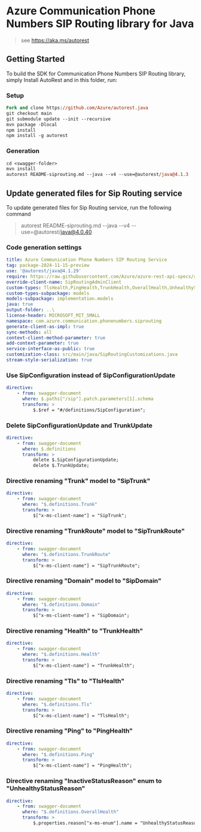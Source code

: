 # Azure Communication Phone Numbers SIP Routing library for Java

> see https://aka.ms/autorest
## Getting Started

To build the SDK for Communication Phone Numbers SIP Routing library, simply Install AutoRest and in this folder, run:

### Setup
```ps
Fork and clone https://github.com/Azure/autorest.java
git checkout main
git submodule update --init --recursive
mvn package -Dlocal
npm install
npm install -g autorest
```

### Generation
```ps
cd <swagger-folder>
mvn install
autorest README-siprouting.md --java --v4 --use=@autorest/java@4.1.3
```

## Update generated files for Sip Routing service
To update generated files for Sip Routing service, run the following command

> autorest README-siprouting.md --java --v4 --use=@autorest/java@4.0.40

### Code generation settings
```yaml
title: Azure Communication Phone Numbers SIP Routing Service
tag: package-2024-11-15-preview
use: '@autorest/java@4.1.29'
require: https://raw.githubusercontent.com/Azure/azure-rest-api-specs/abb839b726184aa10f8d1eaac8e9fe590833619c/specification/communication/data-plane/SipRouting/readme.md
override-client-name: SipRoutingAdminClient
custom-types: TlsHealth,PingHealth,TrunkHealth,OverallHealth,UnhealthyStatusReason,TlsStatus,PrivacyHeader,PingStatus,OverallHealthStatus,IpAddressVersion
custom-types-subpackage: models
models-subpackage: implementation.models
java: true
output-folder: ..\
license-header: MICROSOFT_MIT_SMALL
namespace: com.azure.communication.phonenumbers.siprouting
generate-client-as-impl: true
sync-methods: all
context-client-method-parameter: true
add-context-parameter: true
service-interface-as-public: true
customization-class: src/main/java/SipRoutingCustomizations.java
stream-style-serialization: true
```

### Use SipConfiguration instead of SipConfigurationUpdate
```yaml
directive:
    - from: swagger-document
      where: $.paths["/sip"].patch.parameters[1].schema
      transform: >
          $.$ref = "#/definitions/SipConfiguration";
```

### Delete SipConfigurationUpdate and TrunkUpdate
```yaml
directive:
    - from: swagger-document
      where: $.definitions
      transform: >
          delete $.SipConfigurationUpdate;
          delete $.TrunkUpdate;
```

### Directive renaming "Trunk" model to "SipTrunk"
```yaml
directive:
    - from: swagger-document
      where: "$.definitions.Trunk" 
      transform: >
          $["x-ms-client-name"] = "SipTrunk";
```

### Directive renaming "TrunkRoute" model to "SipTrunkRoute"
```yaml
directive:
    - from: swagger-document
      where: "$.definitions.TrunkRoute" 
      transform: >
          $["x-ms-client-name"] = "SipTrunkRoute";
```

### Directive renaming "Domain" model to "SipDomain"
```yaml
directive:
    - from: swagger-document
      where: "$.definitions.Domain" 
      transform: >
          $["x-ms-client-name"] = "SipDomain";
```

### Directive renaming "Health" to "TrunkHealth"
```yaml
directive:
    - from: swagger-document
      where: "$.definitions.Health" 
      transform: >
          $["x-ms-client-name"] = "TrunkHealth";
```

### Directive renaming "Tls" to "TlsHealth"
```yaml
directive:
    - from: swagger-document
      where: "$.definitions.Tls" 
      transform: >
          $["x-ms-client-name"] = "TlsHealth";
```

### Directive renaming "Ping" to "PingHealth"
```yaml
directive:
    - from: swagger-document
      where: "$.definitions.Ping" 
      transform: >
          $["x-ms-client-name"] = "PingHealth";
```

### Directive renaming "InactiveStatusReason" enum to "UnhealthyStatusReason"
```yaml
directive:
    - from: swagger-document
      where: "$.definitions.OverallHealth" 
      transform: >
          $.properties.reason["x-ms-enum"].name = "UnhealthyStatusReason";
```
